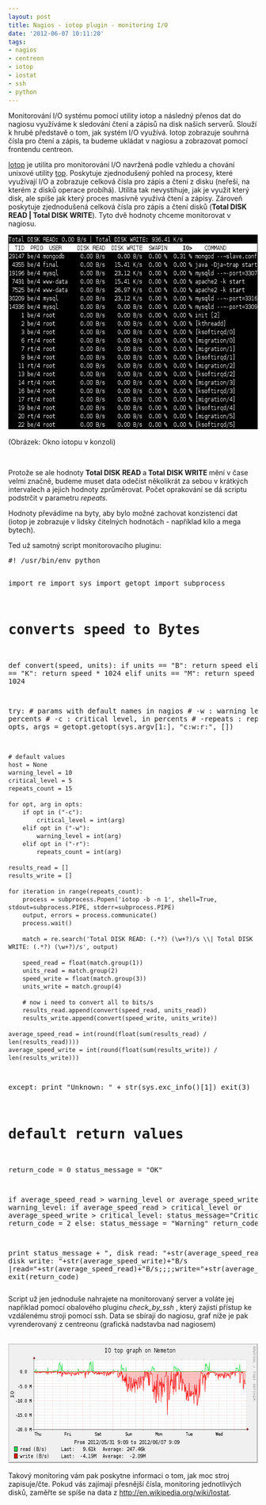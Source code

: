 ```yaml
---
layout: post
title: Nagios - iotop plugin - monitoring I/O
date: '2012-06-07 10:11:20'
tags:
- nagios
- centreon
- iotop
- iostat
- ssh
- python
---
```

Monitorování I/O systému pomocí utility iotop a následný přenos dat do nagiosu využíváme k sledování čtení a zápisů na disk našich serverů. Slouží k hrubé představě o tom, jak systém I/O využívá. Iotop zobrazuje souhrná čísla pro čtení a zápis, ta budeme ukládat v nagiosu a zobrazovat pomocí frontendu centreon.

<p><a href="http://guichaz.free.fr/iotop/">Iotop</a> je utilita pro monitorování I/O navržená podle vzhledu a chování unixové utility <a href="http://www.unixtop.org/">top</a>. Poskytuje zjednodušený pohled na procesy, které využívají I/O a zobrazuje celková čísla pro zápis a čtení z disku (neřeší, na kterém z disků operace probíhá). Utilita tak nevystihuje, jak je využit který disk, ale spíše jak který proces masivně využívá čtení a zápisy. Zároveň poskytuje zjednodušená celková čísla pro zápis a čtení disků (<strong>Total DISK READ | Total DISK WRITE</strong>). Tyto dvě hodnoty chceme monitorovat v nagiosu.</p>
<p><img src="/images/98.png" alt="iotopu v konzoli" width="642" height="393" /></p>
<p>(Obrázek: Okno iotopu v konzoli)</p>
<p> </p>
<p>Protože se ale hodnoty <strong>Total DISK READ </strong>a<strong> Total DISK WRITE </strong>﻿mění v čase velmi značně, budeme muset data odečíst několikrát za sebou v krátkých intervalech a jejich hodnoty zprůměrovat. Počet oprakování se dá scriptu podstrčit v parametru <em>repeats.</em></p>
<p>Hodnoty převádíme na byty, aby bylo možné zachovat konzistenci dat (iotop je zobrazuje v lidsky čitelných hodnotách - například kilo a mega bytech). </p>
<p>Ted už samotný script monitorovacího pluginu:</p>
<pre class="prettyprint">#! /usr/bin/env python

import re
import sys
import getopt
import subprocess

# converts speed to Bytes
def convert(speed, units):
    if units == "B":
        return speed
    elif units == "K":
        return speed * 1024
    elif units == "M":
        return speed * 1024 * 1024


try:
    # params with default names in nagios
    # -w : warning level, in percents
    # -c : critical level, in percents
    # -repeats : repeats count
    opts, args = getopt.getopt(sys.argv[1:], "c:w:r:", [])

    # default values
    host = None
    warning_level = 10
    critical_level = 5
    repeats_count = 15

    for opt, arg in opts:
        if opt in ("-c"):
            critical_level = int(arg)
        elif opt in ("-w"):
            warning_level = int(arg)
        elif opt in ("-r"):
            repeats_count = int(arg)

    results_read = []
    results_write = []

    for iteration in range(repeats_count):
        process = subprocess.Popen('iotop -b -n 1', shell=True, stdout=subprocess.PIPE, stderr=subprocess.PIPE)
        output, errors = process.communicate()
        process.wait()

        match = re.search('Total DISK READ: (.*?) (\w+?)/s \\| Total DISK WRITE: (.*?) (\w+?)/s', output)

        speed_read = float(match.group(1))
        units_read = match.group(2)
        speed_write = float(match.group(3))
        units_write = match.group(4)

        # now i need to convert all to bits/s
        results_read.append(convert(speed_read, units_read))
        results_write.append(convert(speed_write, units_write))

    average_speed_read = int(round(float(sum(results_read) / len(results_read))))
    average_speed_write = int(round(float(sum(results_write)) / len(results_write)))

except:
    print "Unknown: " + str(sys.exc_info()[1])
    exit(3)

# default return values
return_code = 0
status_message = "OK"

if average_speed_read > warning_level or average_speed_write > warning_level:
    if average_speed_read > critical_level or average_speed_write > critical_level:
        status_message="Critical"
        return_code = 2
    else:
        status_message = "Warning"
        return_code = 1

print status_message + ", disk read: "+str(average_speed_read)+"B/s, disk write: "+str(average_speed_write)+"B/s |read="+str(average_speed_read)+"B/s;;;;write="+str(average_speed_write)+"B/s;;;;"
exit(return_code)
</pre>
<p>Script už jen jednoduše nahrajete na monitorovaný server a voláte jej například pomocí obalového pluginu <em>check_by_ssh </em>, který zajistí přístup ke vzdálenému stroji pomocí ssh. Data se sbírají do nagiosu, graf níže je pak vyrenderovaný z centreonu (grafická nadstavba nad nagiosem)</p>
<p> <img src="/images/99.png" alt="centreon graf" width="647" height="241" /></p>
<p>Takový monitoring vám pak poskytne informaci o tom, jak moc stroj zapisuje/čte. Pokud vás zajímají přesnější čísla, monitoring jednotlivých disků, zaměřte se spíše na data z <a href="http://en.wikipedia.org/wiki/Iostat">http://en.wikipedia.org/wiki/Iostat</a>. </p>
